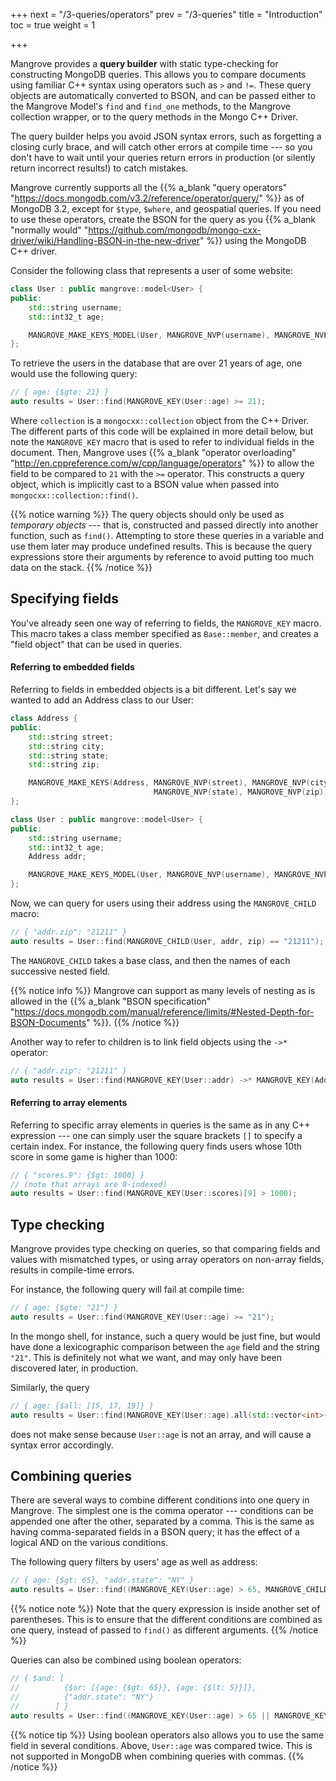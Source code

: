 +++
next = "/3-queries/operators"
prev = "/3-queries"
title = "Introduction"
toc = true
weight = 1

+++

Mangrove provides a **query builder** with static type-checking for constructing MongoDB queries.
This allows you to compare documents using familiar C++ syntax using operators such as `>` and `!=`.
These query objects are automatically converted to BSON, and can be passed either to the Mangrove Model's `find` and `find_one` methods, to the Mangrove collection wrapper, or to the query methods in the Mongo C++ Driver.

The query builder helps you avoid JSON syntax errors, such as forgetting a closing curly brace, and will catch other errors at compile time --- so you don't have to wait until your queries return errors in production (or silently return incorrect results!) to catch mistakes.

Mangrove currently supports all the {{% a_blank "query operators" "https://docs.mongodb.com/v3.2/reference/operator/query/" %}} as of MongoDB 3.2,
except for `$type`, `$where`, and geospatial queries. If you need to use these operators, create the BSON for the query as you {{% a_blank "normally would" "https://github.com/mongodb/mongo-cxx-driver/wiki/Handling-BSON-in-the-new-driver" %}} using the MongoDB C++ driver.

Consider the following class that represents a user of some website:
```cpp
class User : public mangrove::model<User> {
public:
    std::string username;
    std::int32_t age;

    MANGROVE_MAKE_KEYS_MODEL(User, MANGROVE_NVP(username), MANGROVE_NVP(age));
};
```

To retrieve the users in the database that are over 21 years of age, one would use the following query:

```cpp
// { age: {$gte: 21} }
auto results = User::find(MANGROVE_KEY(User::age) >= 21);
```

Where `collection` is a `mongocxx::collection` object from the C++ Driver.
The different parts of this code will be explained in more detail below,
but note the `MANGROVE_KEY` macro that is used to refer to individual fields in the document.
Then, Mangrove uses {{% a_blank "operator overloading" "http://en.cppreference.com/w/cpp/language/operators" %}} to allow the field to be compared to `21` with the `>=` operator.
This constructs a query object, which is implicitly cast to a BSON value when passed into `mongocxx::collection::find()`.

{{% notice warning %}}
The query objects should only be used as *temporary objects* --- that is, constructed and passed directly into another function, such as `find()`.
Attempting to store these queries in a variable and use them later may produce undefined results.
This is because the query expressions store their arguments by reference to avoid putting too much data on the stack.
{{% /notice %}}

## Specifying fields

You've already seen one way of referring to fields, the `MANGROVE_KEY` macro.
This macro takes a class member specified as `Base::member`, and creates a "field object" that can be used in queries.

#### Referring to embedded fields

Referring to fields in embedded objects is a bit different.
Let's say we wanted to add an Address class to our User:

```cpp
class Address {
public:
    std::string street;
    std::string city;
    std::string state;
    std::string zip;  

    MANGROVE_MAKE_KEYS(Address, MANGROVE_NVP(street), MANGROVE_NVP(city),
                                MANGROVE_NVP(state), MANGROVE_NVP(zip));
};

class User : public mangrove::model<User> {
public:
    std::string username;
    std::int32_t age;
    Address addr;

    MANGROVE_MAKE_KEYS_MODEL(User, MANGROVE_NVP(username), MANGROVE_NVP(age), MANGROVE_NVP(addr));
};
```

Now, we can query for users using their address using the `MANGROVE_CHILD` macro:

```cpp
// { "addr.zip": "21211" }
auto results = User::find(MANGROVE_CHILD(User, addr, zip) == "21211");
```
The `MANGROVE_CHILD` takes a base class, and then the names of each successive nested field.

{{% notice info %}}
Mangrove can support as many levels of nesting as is allowed in the {{% a_blank "BSON specification" "https://docs.mongodb.com/manual/reference/limits/#Nested-Depth-for-BSON-Documents" %}}.
{{% /notice %}}

Another way to refer to children is to link field objects using the `->*` operator:

```cpp
// { "addr.zip": "21211" }
auto results = User::find(MANGROVE_KEY(User::addr) ->* MANGROVE_KEY(Address::zip) == "21211");
```

#### Referring to array elements

Referring to specific array elements in queries is the same as in any C++ expression ---
one can simply user the square brackets `[]` to specify a certain index.
For instance, the following query finds users whose 10th score in some game is higher than 1000:

```cpp
// { "scores.9": {$gt: 1000} }
// (note that arrays are 0-indexed)
auto results = User::find(MANGROVE_KEY(User::scores)[9] > 1000);
```

## Type checking

Mangrove provides type checking on queries, so that comparing fields and values with mismatched types,
or using array operators on non-array fields, results in compile-time errors.

For instance, the following query will fail at compile time:

```cpp
// { age: {$gte: "21"} }
auto results = User::find(MANGROVE_KEY(User::age) >= "21");
```

In the mongo shell, for instance, such a query would be just fine,
but would have done a lexicographic comparison between the `age` field and the string `"21"`.
This is definitely not what we want, and may only have been discovered later, in production.

Similarly, the query

```cpp
// { age: {$all: [15, 17, 19]} }
auto results = User::find(MANGROVE_KEY(User::age).all(std::vector<int>{15, 17, 19}));
```

does not make sense because `User::age` is not an array, and will cause a syntax error accordingly.

## Combining queries

There are several ways to combine different conditions into one query in Mangrove.
The simplest one is the comma operator --- conditions can be appended one after the other, separated by a comma.
This is the same as having comma-separated fields in a BSON query; it has the effect of a logical AND
on the various conditions.

The following query filters by users' age as well as address:

```cpp
// { age: {$gt: 65}, "addr.state": "NY" }
auto results = User::find((MANGROVE_KEY(User::age) > 65, MANGROVE_CHILD(User, addr, state) == "NY"));
```

{{% notice note %}}
Note that the query expression is inside another set of parentheses.
This is to ensure that the different conditions are combined as one query,
instead of passed to `find()` as different arguments.
{{% /notice %}}

Queries can also be combined using boolean operators:

```cpp
// { $and: [
//          {$or: [{age: {$gt: 65}}, {age: {$lt: 5}}]},
//          {"addr.state": "NY"}
//        ] }
auto results = User::find((MANGROVE_KEY(User::age) > 65 || MANGROVE_KEY(User::age) < 5) && MANGROVE_CHILD(User, addr, state) == "NY");
```

{{% notice tip %}}
Using boolean operators also allows you to use the same field in several conditions.
Above, `User::age` was compared twice.
This is not supported in MongoDB when combining queries with commas.
{{% /notice %}}
